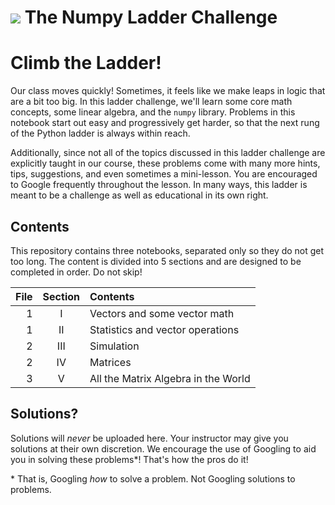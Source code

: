 # ![](https://ga-dash.s3.amazonaws.com/production/assets/logo-9f88ae6c9c3871690e33280fcf557f33.png) The Numpy Ladder Challenge

# Climb the Ladder!
Our class moves quickly! Sometimes, it feels like we make leaps in logic that are a bit too big. In this ladder challenge, we'll learn some core math concepts, some linear algebra, and the `numpy` library. Problems in this notebook start out easy and progressively get harder, so that the next rung of the Python ladder is always within reach.

Additionally, since not all of the topics discussed in this ladder challenge are explicitly taught in our course, these problems come with many more hints, tips, suggestions, and even sometimes a mini-lesson. You are encouraged to Google frequently throughout the lesson. In many ways, this ladder is meant to be a challenge as well as educational in its own right.

## Contents
This repository contains three notebooks, separated only so they do not get too long. The content is divided into 5 sections and are designed to be completed in order. Do not skip!

| File | Section | Contents |
| ---: | :---: | :--- |
| 1 | I | Vectors and some vector math |
| 1 | II | Statistics and vector operations |
| 2 | III | Simulation |
| 2 | IV | Matrices |
| 3 | V | All the Matrix Algebra in the World |

## Solutions?
Solutions will _never_ be uploaded here. Your instructor may give you solutions at their own discretion. We encourage the use of Googling to aid you in solving these problems\*! That's how the pros do it!

\* That is, Googling _how_ to solve a problem. Not Googling solutions to problems.
